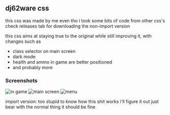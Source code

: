 ## dj62ware css

this css was made by me even tho i took some bits of code from other css's
check releases tab for downloading the non-import version

this css aims at staying true to the original while still improving it, with changes such as
- class selector on main screen
- dark mode
- health and ammo in game are better positioned
- and probably more

### Screenshots

![in game](https://cdn.discordapp.com/attachments/628964831529140254/959168301018251305/dj62ware_css_photo_in_game.png)
![main screen](https://cdn.discordapp.com/attachments/628964831529140254/959168301374775296/dj62ware_css_photo.png)
![menu](https://cdn.discordapp.com/attachments/628964831529140254/959168301609652254/dj62ware_css_photo_menu.png)

import version:
too stupid to know how this shit works i'll figure it out just bear with the normal thing it should be fine
